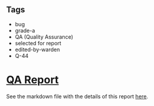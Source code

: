 ## Tags

- bug
- grade-a
- QA (Quality Assurance)
- selected for report
- edited-by-warden
- Q-44

# [QA Report](https://github.com/code-423n4/2023-04-ens-findings/issues/26) 

See the markdown file with the details of this report [here](https://github.com/code-423n4/2023-04-ens-findings/blob/main/data/Sathish9098-Q.md).